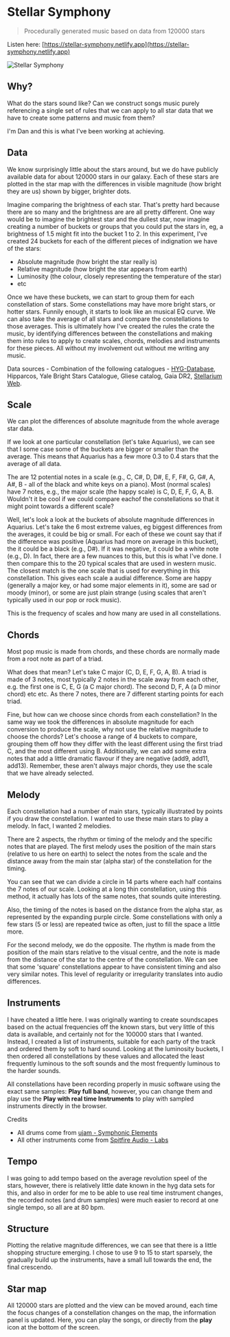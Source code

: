 # Stellar Symphony

> Procedurally generated music based on data from 120000 stars

Listen here: [https://stellar-symphony.netlify.app](https://stellar-symphony.netlify.app)

![Stellar Symphony](https://i.ibb.co/VBzp3NV/ezgif-com-gif-maker-2.gif "Stellar Symphony")


## Why?

What do the stars sound like? Can we construct songs music purely referencing a single set of rules that we can apply to all star data that we have to create some patterns and music from them?

I'm Dan and this is what I've been working at achieving.

## Data
We know surprisingly little about the stars around, but we do have publicly available data for about 120000 stars in our galaxy.
Each of these stars are plotted in the star map with the differences in visible magnitude (how bright they are us) shown by bigger, brighter dots.

Imagine comparing the brightness of each star. That's pretty hard because there are so many and the brightness are are all pretty different.
One way would be to imagine the brightest star and the dullest star, now imagine creating a number of buckets or groups that you could put
the stars in, eg, a brightness of 1.5 might fit into the bucket 1 to 2.
In this experiment, I've created 24 buckets for each of the different pieces of indignation we have of the stars:

- Absolute magnitude (how bright the star really is)
- Relative magnitude (how bright the star appears from earth)
- Luminosity (the colour, closely representing the temperature of the star)
- etc

Once we have these buckets, we can start to group them for each constellation of stars. Some constellations may have more bright stars, or hotter stars.
Funnily enough, it starts to look like an musical EQ curve. We can also take the average of all stars and compare the constellations to those averages.
This is ultimately how I've created the rules the crate the music, by identifying differences between the constellations and making them into
rules to apply to create scales, chords, melodies and instruments for these pieces. All without my involvement out without me writing any music.

Data sources - Combination of the following catalogues - [HYG-Database](http://www.astronexus.com/hyg), Hipparcos, Yale Bright Stars Catalogue, Gliese catalog, Gaia DR2, [Stellarium Web](https://stellarium-web.org).


## Scale

We can plot the differences of absolute magnitude from the whole average star data.

If we look at one particular constellation (let's take Aquarius), we can see that I some case some of the buckets are bigger or smaller than the average.
This means that Aquarius has a few more 0.3 to 0.4 stars that the average of all data.

The are 12 potential notes in a scale (e.g., C, C#, D, D#, E, F, F#, G, G#, A, A#, B - all of the black and white keys on a piano).
Most (normal scales) have 7 notes, e.g., the major scale (the happy scale) is C, D, E, F, G, A, B.
Wouldn't it be cool if we could compare eachof the constellations so that it might point towards a different scale?

Well, let's look a look at the buckets of absolute magnitude differences in Aquarius.
Let's take the 6 most extreme values, eg biggest differences from the averages, it could be big or small. For each of these we count say that
if the difference was positive (Aquarius had more on average in this bucket), the it could be a black (e.g., D#).
If it was negative, it could be a white note (e.g., D). In fact, there are a few nuances to this, but this is what I've done.
I then compare this to the 20 typical scales that are used in western music. The closest match is the one scale that is used for everything in this constellation.
This gives each scale a audial difference. Some are happy (generally a major key, or had some major elements in it),
some are sad or moody (minor), or some are just plain strange (using scales that aren't typically used in our pop or rock music).

This is the frequency of scales and how many are used in all constellations.


## Chords

Most pop music is made from chords, and these chords are normally made from a root note as part of a triad.

What does that mean? Let's take C major (C, D, E, F, G, A, B). A triad is made of 3 notes, most typically 2 notes in the scale away from each other,
e.g. the first one is C, E, G (a C major chord). The second D, F, A (a D minor chord) etc etc.
As there 7 notes, there are 7 different starting points for each triad.

Fine, but how can we choose since chords from each constellation? In the same way we took the differences in absolute magnitude for
each conversion to produce the scale, why not use the relative magnitude to choose the chords?
Let's choose a range of 4 buckets to compare, grouping them off how they differ with the least different using the first triad C, and the most different using B.
Additionally, we can add some extra notes that add a little dramatic flavour if they are negative (add9, add11, add13).
Remember, these aren't always major chords, they use the scale that we have already selected.


## Melody

Each constellation had a number of main stars, typically illustrated by points if you draw the constellation. I wanted to use these main stars to play a melody.
In fact, I wanted 2 melodies.

There are 2 aspects, the rhythm or timing of the melody and the specific notes that are played.
The first melody uses the position of the main stars (relative to us here on earth) to select the notes from the scale and the distance away from the main star (alpha star) of the constellation for the timing.

You can see that we can divide a circle in 14 parts where each half contains the 7 notes of our scale. Looking at a long thin constellation,
using this method, it actually has lots of the same notes, that sounds quite interesting.

Also, the timing of the notes is based on the distance from the alpha star, as represented by the expanding purple circle.
Some constellations with only a few stars (5 or less) are repeated twice as often, just to fill the space a little more.

For the second melody, we do the opposite. The rhythm is made from the position of the main stars relative to the visual centre,
and the note is made from the distance of the star to the centre of the constellation.
We can see that some 'square' constellations appear to have consistent timing and also very similar notes.
This level of regularity or irregularity translates into audio differences.


## Instruments

I have cheated a little here. I was originally wanting to create soundscapes based on the actual frequencies off the known stars,
but very little of this data is available, and certainly not for the 100000 stars that I wanted.
Instead, I created a list of instruments, suitable for each party of the track and ordered them by soft to hard sound.
Looking at the luminosity buckets, I then ordered all constellations by these values and allocated the least frequently luminous
to the soft sounds and the most frequently luminous to the harder sounds.

All constellations have been recording properly in music software using the exact same samples: **Play full band**, however, you can change them
and play use the **Play with real time Instruments** to play with sampled instruments directly in the browser.

Credits
- All drums come from [ujam - Symphonic Elements](https://www.ujam.com/symphonic-elements/drums/)
- All other instruments come from [Spitfire Audio - Labs](https://labs.spitfireaudio.com/)


## Tempo

I was going to add tempo based on the average revolution speel of the stars, however, there is relatively little date known in the hyg
data sets for this, and also in order for me to be able to use real time instrument changes, the recorded notes (and drum samples)
were much easier to record at one single tempo, so all are at 80 bpm.


## Structure

Plotting the relative magnitude differences, we can see that there is a little shopping structure emerging.
I chose to use 9 to 15 to start sparsely, the gradually build up the instruments, have a small lull towards the end, the final crescendo.


## Star map

All 120000 stars are plotted and the view can be moved around, each time the focus changes of a constellation changes on the map,
the information panel is updated. Here, you can play the songs, or directly from the **play** icon at the bottom of the screen.